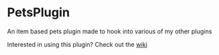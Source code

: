 # PetsPlugin
An item based pets plugin made to hook into various of my other plugins

Interested in using this plugin? Check out the [wiki](https://github.com/GavvyDizzle/PetsPlugin/wiki)
